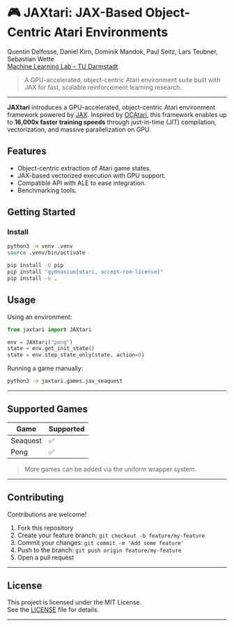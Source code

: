 

# 🎮 JAXtari: JAX-Based Object-Centric Atari Environments

Quentin Delfosse, Daniel Kirn, Dominik Mandok, Paul Seitz, Lars Teubner, Sebastian Wette  
[Machine Learning Lab – TU Darmstadt](https://www.ml.informatik.tu-darmstadt.de/)

> A GPU-accelerated, object-centric Atari environment suite built with JAX for fast, scalable reinforcement learning research.

---

**JAXtari** introduces a GPU-accelerated, object-centric Atari environment framework powered by [JAX](https://github.com/google/jax). Inspired by [OCAtari](https://github.com/k4ntz/OC_Atari), this framework enables up to **16,000x faster training speeds** through just-in-time (JIT) compilation, vectorization, and massive parallelization on GPU.

<!-- --- -->

## Features
- Object-centric extraction of Atari game states.
- JAX-based vectorized execution with GPU support.
- Compatible API with ALE to ease integration.
- Benchmarking tools.

<!-- [**📘 JAXtari Documentation**] -->

## Getting Started

<!-- ### Prerequisites -->
### Install
```bash
python3 -m venv .venv
source .venv/bin/activate

pip install -U pip
pip install "gymnasium[atari, accept-rom-license]"
pip install -e .
```

<!-- ### Installation

**Option 1: Install via pip (once released)**  
```bash
Lorem Ipsum (TODO)
```

**Option 2: Install from source**

```bash
Lorem Ipsum (TODO)
``` -->


## Usage

Using an environment:
```python
from jaxtari import JAXtari

env = JAXtari("pong")
state = env.get_init_state()
state = env.step_state_only(state, action=0)
```


Running a game manually:
```bash
python3 -m jaxtari.games.jax_seaquest
```

---

## Supported Games

| Game      | Supported |
|-----------|-----------|
| Seaquest  | ✅        |
| Pong      | ✅        |

> More games can be added via the uniform wrapper system.

---

## Contributing

Contributions are welcome!

1. Fork this repository  
2. Create your feature branch: `git checkout -b feature/my-feature`  
3. Commit your changes: `git commit -m 'Add some feature'`  
4. Push to the branch: `git push origin feature/my-feature`  
5. Open a pull request  

---

## License

This project is licensed under the MIT License.  
See the [LICENSE](LICENSE) file for details.

---
